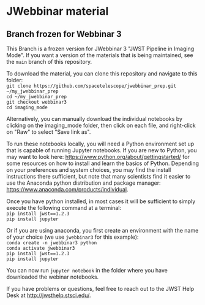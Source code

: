 # JWebbinar material

## Branch frozen for Webbinar 3

This Branch is a frozen version for JWebbinar 3 "JWST Pipeline in Imaging Mode". If you want a version of the materials that is being maintained, see the `main` branch of this repository.

To download the material, you can clone this repository and navigate to this folder:  
`git clone https://github.com/spacetelescope/jwebbinar_prep.git ~/my_jwebbinar_prep`  
`cd ~/my_jwebbinar_prep`  
`git checkout webbinar3`  
`cd imaging_mode`  

Alternatively, you can manually download the individual notebooks by clicking on the imaging_mode folder, then click on each file, and right-click on "Raw" to select "Save link as".

To run these notebooks locally, you will need a Python environment set up that is capable of running Jupyter notebooks. If you are new to Python, you may want to look here: https://www.python.org/about/gettingstarted/ for some resources on how to install and learn the basics of Python. Depending on your preferences and system choices, you may find the install instructions there sufficient, but note that many scientists find it easier to use the Anaconda python distribution and package manager: https://www.anaconda.com/products/individual.

Once you have python installed, in most cases it will be sufficient to simply execute the following command at a terminal:  
`pip install jwst==1.2.3`  
`pip install jupyter`  

Or if you are using anaconda, you first create an environment with the name of your choice (we use `jwebbinar3` for this example):  
`conda create -n jwebbinar3 python`  
`conda activate jwebbinar3`  
`pip install jwst==1.2.3`  
`pip install jupyter`  

You can now run `jupyter notebook` in the folder where you have downloaded the webinar notebooks.

If you have problems or questions, feel free to reach out to the JWST Help Desk at http://jwsthelp.stsci.edu/.
